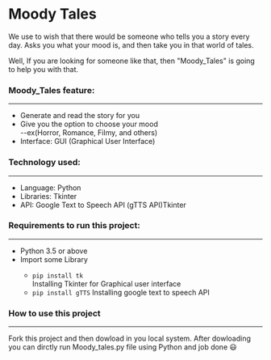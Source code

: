 
<h1>Moody Tales</h1>
We use to wish that there would be someone who tells you a story every day.
Asks you what your mood is, and then take you in that world of tales.

Well, If you are looking for someone like that, then "Moody_Tales" is going to help you with that.

<h3>Moody_Tales feature:</h3><hr>
<ul>
  <li>Generate and read the story for you</li>
  <li>Give you the option to choose your mood</li>
  --ex(Horror, Romance, Filmy, and others)
  <li>Interface: GUI (Graphical User Interface)</li>
</ul>


<h3>Technology used:</h3><hr>
<ul>
<li>Language: Python</li>
<li>Libraries: Tkinter</li>
<li>API: Google Text to Speech API (gTTS API)Tkinter</li>

</ul>

<h3>Requirements to run this project:</h3><hr>
<ul>
<li>Python 3.5 or above </li>
<li>Import some Library </li>
<ul>
<li><code>pip install tk
</code>     Installing Tkinter for Graphical user interface
</li>
<li> <code>pip install gTTS</code>    Installing google text to speech API</li></ul>
</ul>


<h3>How to use this project </h3>
<hr>
Fork this project and then dowload in you local system. After dowloading you can dirctly run Moody_tales.py file using Python and job done 😃





